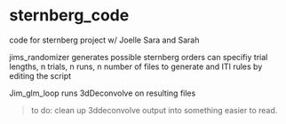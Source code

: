 sternberg_code
==============

code for sternberg project w/ Joelle Sara and Sarah
   
   
   
   jims_randomizer generates possible sternberg orders 
   can specifiy trial lengths, n trials, n runs, n number of files to generate
   and ITI rules by editing the script
    
   Jim_glm_loop runs 3dDeconvolve on resulting files
    
   >to do: clean up 3ddeconvolve output into something easier to read.
